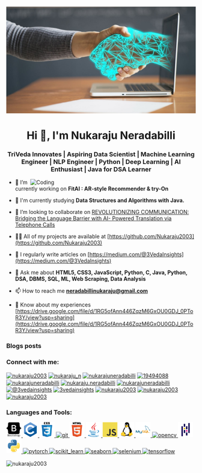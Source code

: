 ![logo](https://github.com/Nukaraju2003/Nukaraju2003/blob/main/Copy%20of%20h.jpg)

<h1 align="center">Hi 👋, I'm Nukaraju Neradabilli</h1>
<h3 align="center">TriVeda Innovates | Aspiring Data Scientist | Machine Learning Engineer | NLP Engineer | Python | Deep Learning | AI Enthusiast | Java for DSA Learner</h3>

<img align="right" alt="Coding" width="440" src="https://www.datatobiz.com/wp-content/uploads/2022/08/Blog-Featured-Images-GIF-5.gif">

- 🔭 I’m currently working on **FitAI : AR-style Recommender & try-On**

- 🌱 I'm currently studying  **Data Structures and Algorithms with Java.**

- 👯 I’m looking to collaborate on [REVOLUTIONIZING COMMUNICATION: Bridging the Language Barrier with AI- Powered Translation via Telephone Calls](https://www.canva.com/design/DAFand2SQqI/qMxOxDmTEdBEMfBLGP1dlQ/view?utm_content=DAFand2SQqI&utm_campaign=designshare&utm_medium=link2&utm_source=sharebutton)

- 👨‍💻 All of my projects are available at [https://github.com/Nukaraju2003](https://github.com/Nukaraju2003)

- 📝 I regularly write articles on [https://medium.com/@3VedaInsights](https://medium.com/@3VedaInsights)

- 💬 Ask me about **HTML5, CSS3, JavaScript, Python, C, Java, Python, DSA, DBMS, SQL, ML, Web Scraping, Data Analysis**

- 📫 How to reach me **neradabillinukaraju@gmail.com**

- 📄 Know about my experiences [https://drive.google.com/file/d/1RG5ofAnn446ZqzM6GxOU0GDJ_0PToR3Y/view?usp=sharing](https://drive.google.com/file/d/1RG5ofAnn446ZqzM6GxOU0GDJ_0PToR3Y/view?usp=sharing)

### Blogs posts
<!-- BLOG-POST-LIST:START -->
<!-- BLOG-POST-LIST:END -->

<h3 align="left">Connect with me:</h3>
<p align="left">
<a href="https://dev.to/nukaraju2003" target="blank"><img align="center" src="https://raw.githubusercontent.com/rahuldkjain/github-profile-readme-generator/master/src/images/icons/Social/devto.svg" alt="nukaraju2003" height="30" width="40" /></a>
<a href="https://twitter.com/nukaraju_n" target="blank"><img align="center" src="https://raw.githubusercontent.com/rahuldkjain/github-profile-readme-generator/master/src/images/icons/Social/twitter.svg" alt="nukaraju_n" height="30" width="40" /></a>
<a href="https://linkedin.com/in/nukarajuneradabilli" target="blank"><img align="center" src="https://raw.githubusercontent.com/rahuldkjain/github-profile-readme-generator/master/src/images/icons/Social/linked-in-alt.svg" alt="nukarajuneradabilli" height="30" width="40" /></a>
<a href="https://stackoverflow.com/users/19494088" target="blank"><img align="center" src="https://raw.githubusercontent.com/rahuldkjain/github-profile-readme-generator/master/src/images/icons/Social/stack-overflow.svg" alt="19494088" height="30" width="40" /></a>
<a href="https://kaggle.com/nukarajuneradabilli" target="blank"><img align="center" src="https://raw.githubusercontent.com/rahuldkjain/github-profile-readme-generator/master/src/images/icons/Social/kaggle.svg" alt="nukarajuneradabilli" height="30" width="40" /></a>
<a href="https://fb.com/nukaraju.neradabilli" target="blank"><img align="center" src="https://raw.githubusercontent.com/rahuldkjain/github-profile-readme-generator/master/src/images/icons/Social/facebook.svg" alt="nukaraju.neradabilli" height="30" width="40" /></a>
<a href="https://instagram.com/nukarajuneradabilli" target="blank"><img align="center" src="https://raw.githubusercontent.com/rahuldkjain/github-profile-readme-generator/master/src/images/icons/Social/instagram.svg" alt="nukarajuneradabilli" height="30" width="40" /></a>
<a href="https://medium.com/@3vedainsights" target="blank"><img align="center" src="https://raw.githubusercontent.com/rahuldkjain/github-profile-readme-generator/master/src/images/icons/Social/medium.svg" alt="@3vedainsights" height="30" width="40" /></a>
<a href="https://www.youtube.com/c/3vedainsights" target="blank"><img align="center" src="https://raw.githubusercontent.com/rahuldkjain/github-profile-readme-generator/master/src/images/icons/Social/youtube.svg" alt="3vedainsights" height="30" width="40" /></a>
<a href="https://www.hackerrank.com/nukaraju2003" target="blank"><img align="center" src="https://raw.githubusercontent.com/rahuldkjain/github-profile-readme-generator/master/src/images/icons/Social/hackerrank.svg" alt="nukaraju2003" height="30" width="40" /></a>
<a href="https://www.leetcode.com/nukaraju2003" target="blank"><img align="center" src="https://raw.githubusercontent.com/rahuldkjain/github-profile-readme-generator/master/src/images/icons/Social/leet-code.svg" alt="nukaraju2003" height="30" width="40" /></a>
<a href="https://www.hackerearth.com/nukaraju2003" target="blank"><img align="center" src="https://raw.githubusercontent.com/rahuldkjain/github-profile-readme-generator/master/src/images/icons/Social/hackerearth.svg" alt="nukaraju2003" height="30" width="40" /></a>
</p>

<h3 align="left">Languages and Tools:</h3>
<p align="left"> <a href="https://getbootstrap.com" target="_blank" rel="noreferrer"> <img src="https://raw.githubusercontent.com/devicons/devicon/master/icons/bootstrap/bootstrap-plain-wordmark.svg" alt="bootstrap" width="40" height="40"/> </a> <a href="https://www.cprogramming.com/" target="_blank" rel="noreferrer"> <img src="https://raw.githubusercontent.com/devicons/devicon/master/icons/c/c-original.svg" alt="c" width="40" height="40"/> </a> <a href="https://www.w3schools.com/css/" target="_blank" rel="noreferrer"> <img src="https://raw.githubusercontent.com/devicons/devicon/master/icons/css3/css3-original-wordmark.svg" alt="css3" width="40" height="40"/> </a> <a href="https://git-scm.com/" target="_blank" rel="noreferrer"> <img src="https://www.vectorlogo.zone/logos/git-scm/git-scm-icon.svg" alt="git" width="40" height="40"/> </a> <a href="https://www.w3.org/html/" target="_blank" rel="noreferrer"> <img src="https://raw.githubusercontent.com/devicons/devicon/master/icons/html5/html5-original-wordmark.svg" alt="html5" width="40" height="40"/> </a> <a href="https://www.java.com" target="_blank" rel="noreferrer"> <img src="https://raw.githubusercontent.com/devicons/devicon/master/icons/java/java-original.svg" alt="java" width="40" height="40"/> </a> <a href="https://developer.mozilla.org/en-US/docs/Web/JavaScript" target="_blank" rel="noreferrer"> <img src="https://raw.githubusercontent.com/devicons/devicon/master/icons/javascript/javascript-original.svg" alt="javascript" width="40" height="40"/> </a> <a href="https://www.linux.org/" target="_blank" rel="noreferrer"> <img src="https://raw.githubusercontent.com/devicons/devicon/master/icons/linux/linux-original.svg" alt="linux" width="40" height="40"/> </a> <a href="https://www.mysql.com/" target="_blank" rel="noreferrer"> <img src="https://raw.githubusercontent.com/devicons/devicon/master/icons/mysql/mysql-original-wordmark.svg" alt="mysql" width="40" height="40"/> </a> <a href="https://opencv.org/" target="_blank" rel="noreferrer"> <img src="https://www.vectorlogo.zone/logos/opencv/opencv-icon.svg" alt="opencv" width="40" height="40"/> </a> <a href="https://pandas.pydata.org/" target="_blank" rel="noreferrer"> <img src="https://raw.githubusercontent.com/devicons/devicon/2ae2a900d2f041da66e950e4d48052658d850630/icons/pandas/pandas-original.svg" alt="pandas" width="40" height="40"/> </a> <a href="https://www.python.org" target="_blank" rel="noreferrer"> <img src="https://raw.githubusercontent.com/devicons/devicon/master/icons/python/python-original.svg" alt="python" width="40" height="40"/> </a> <a href="https://pytorch.org/" target="_blank" rel="noreferrer"> <img src="https://www.vectorlogo.zone/logos/pytorch/pytorch-icon.svg" alt="pytorch" width="40" height="40"/> </a> <a href="https://scikit-learn.org/" target="_blank" rel="noreferrer"> <img src="https://upload.wikimedia.org/wikipedia/commons/0/05/Scikit_learn_logo_small.svg" alt="scikit_learn" width="40" height="40"/> </a> <a href="https://seaborn.pydata.org/" target="_blank" rel="noreferrer"> <img src="https://seaborn.pydata.org/_images/logo-mark-lightbg.svg" alt="seaborn" width="40" height="40"/> </a> <a href="https://www.selenium.dev" target="_blank" rel="noreferrer"> <img src="https://raw.githubusercontent.com/detain/svg-logos/780f25886640cef088af994181646db2f6b1a3f8/svg/selenium-logo.svg" alt="selenium" width="40" height="40"/> </a> <a href="https://www.tensorflow.org" target="_blank" rel="noreferrer"> <img src="https://www.vectorlogo.zone/logos/tensorflow/tensorflow-icon.svg" alt="tensorflow" width="40" height="40"/> </a> </p>

<p><img align="center" src="https://github-readme-stats.vercel.app/api/top-langs?username=nukaraju2003&show_icons=true&locale=en&layout=compact" alt="nukaraju2003" /></p>
